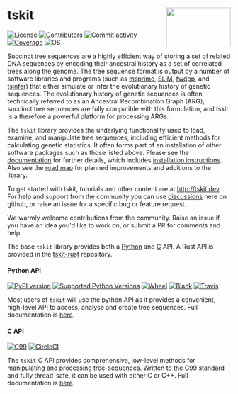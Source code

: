 # tskit  <img align="right" width="145" height="90" src="https://github.com/tskit-dev/administrative/blob/main/tskit_logo.svg">

[![License](https://img.shields.io/github/license/tskit-dev/tskit)](https://github.com/tskit-dev/tskit/blob/main/LICENSE)
[![Contributors](https://img.shields.io/github/contributors/tskit-dev/tskit)](https://github.com/tskit-dev/tskit/graphs/contributors)
[![Commit activity](https://img.shields.io/github/commit-activity/m/tskit-dev/tskit)](https://github.com/tskit-dev/tskit/commits/main)
[![Coverage](https://codecov.io/gh/tskit-dev/tskit/branch/main/graph/badge.svg)](https://codecov.io/gh/tskit-dev/tskit)
![OS](https://img.shields.io/badge/OS-linux%20%7C%20OSX%20%7C%20win--64-steelblue)


Succinct tree sequences are a highly efficient way of storing a set of related DNA
sequences by encoding their ancestral history as a set of correlated trees along the
genome. The tree sequence format is output by a number of software libraries and programs
(such as [msprime](https://github.com/tskit-dev/msprime),
[SLiM](https://github.com/MesserLab/SLiM),
[fwdpp](http://molpopgen.github.io/fwdpp/), and
[tsinfer](https://tsinfer.readthedocs.io/en/latest/)) that either simulate or infer
the evolutionary history of genetic sequences. The evolutionary history of genetic
sequences is often technically referred to as an Ancestral Recombination Graph (ARG);
succinct tree sequences are fully compatible with this formulation, and tskit is a
therefore a powerful platform for processing ARGs.

The `tskit` library provides the underlying functionality used to load, examine, and
manipulate tree sequences, including efficient methods for calculating genetic
statistics. It often forms part of an installation of other software packages such as
those listed above. Please see the
[documentation](https://tskit.dev/tskit/docs/latest/) for further details, which
includes
[installation instructions](https://tskit.dev/tskit/docs/latest/installation.html).
Also see the [road map](https://github.com/tskit-dev/tskit/blob/main/ROADMAP.md) for
planned improvements and additions to the library.

To get started with tskit, tutorials and other content are at http://tskit.dev. For help
and support from the community you can use
[discussions](https://github.com/tskit-dev/tskit/discussions) here on github, or raise an
issue for a specific bug or feature request.

We warmly welcome contributions from the community. Raise an issue if you have an
idea you'd like to work on, or submit a PR for comments and help.

The base `tskit` library provides both a [Python](https://tskit.dev/tskit/docs/latest/python-api.html)
and [C](https://tskit.dev/tskit/docs/latest/c-api.html) API. A Rust API is provided in the
[tskit-rust](https://github.com/tskit-dev/tskit-rust) repository.


#### Python API
[![PyPI version](https://img.shields.io/pypi/v/tskit.svg)](https://pypi.org/project/tskit/)
[![Supported Python Versions](https://img.shields.io/pypi/pyversions/tskit.svg)](https://pypi.org/project/tskit/)
[![Wheel](https://img.shields.io/pypi/wheel/tskit)](https://pypi.org/project/tskit/)
[![Black](https://img.shields.io/badge/code%20style-black-000000.svg)](https://github.com/psf/black)
[![Travis](https://img.shields.io/travis/tskit-dev/tskit)](https://travis-ci.org/github/tskit-dev/tskit)

Most users of `tskit` will use the python API as it provides a convenient, high-level API
to access, analyse and create tree sequences. Full documentation is
[here](https://tskit.dev/tskit/docs/latest/python-api.html).   

#### C API
[![C99](https://img.shields.io/badge/Language-C99-steelblue.svg)](https://en.wikipedia.org/wiki/C99)
[![CircleCI](https://circleci.com/gh/tskit-dev/tskit.svg?style=shield)](https://circleci.com/gh/tskit-dev/tskit)

The `tskit` C API provides comprehensive, low-level methods for manipulating and
processing tree-sequences. Written to the C99 standard and fully thread-safe, it can be
used with either C or C++. Full documentation is
[here](https://tskit.dev/tskit/docs/latest/c-api.html).
